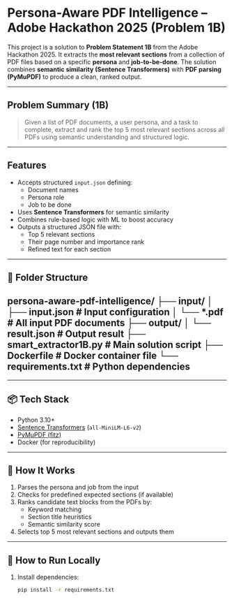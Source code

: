 #  Persona-Aware PDF Intelligence – Adobe Hackathon 2025 (Problem 1B)

This project is a solution to **Problem Statement 1B** from the Adobe Hackathon 2025. It extracts the **most relevant sections** from a collection of PDF files based on a specific **persona** and **job-to-be-done**. The solution combines **semantic similarity (Sentence Transformers)** with **PDF parsing (PyMuPDF)** to produce a clean, ranked output.

---

## Problem Summary (1B)

> Given a list of PDF documents, a user persona, and a task to complete, extract and rank the top 5 most relevant sections across all PDFs using semantic understanding and structured logic.

---

##  Features

- Accepts structured `input.json` defining:
  - Document names
  - Persona role
  - Job to be done
- Uses **Sentence Transformers** for semantic similarity
- Combines rule-based logic with ML to boost accuracy
- Outputs a structured JSON file with:
  - Top 5 relevant sections
  - Their page number and importance rank
  - Refined text for each section

---

## 📁 Folder Structure
persona-aware-pdf-intelligence/
├── input/
│ ├── input.json # Input configuration
│ └── *.pdf # All input PDF documents
├── output/
│ └── result.json # Output result
├── smart_extractor1B.py # Main solution script
├── Dockerfile # Docker container file
└── requirements.txt # Python dependencies
---

---

## 📦 Tech Stack

- Python 3.10+
- [Sentence Transformers](https://www.sbert.net/) (`all-MiniLM-L6-v2`)
- [PyMuPDF (fitz)](https://pymupdf.readthedocs.io/)
- Docker (for reproducibility)

---

## 🧪 How It Works

1. Parses the persona and job from the input
2. Checks for predefined expected sections (if available)
3. Ranks candidate text blocks from the PDFs by:
   - Keyword matching
   - Section title heuristics
   - Semantic similarity score
4. Selects top 5 most relevant sections and outputs them

---

## 🔄 How to Run Locally

1. Install dependencies:
   ```bash
   pip install -r requirements.txt

